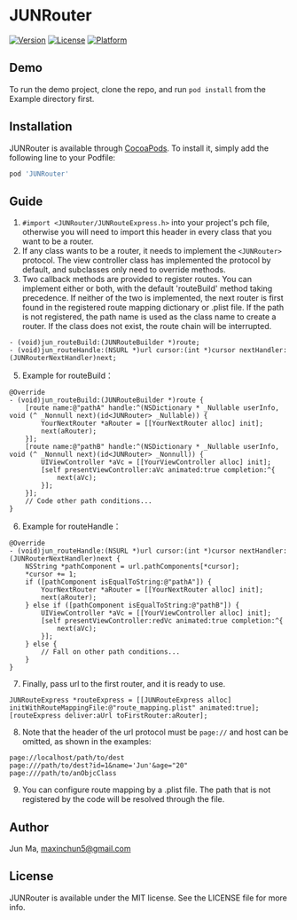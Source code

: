 # JUNRouter

[![Version](https://img.shields.io/cocoapods/v/JUNRouter.svg?style=flat)](https://cocoapods.org/pods/JUNRouter)
[![License](https://img.shields.io/cocoapods/l/JUNRouter.svg?style=flat)](https://cocoapods.org/pods/JUNRouter)
[![Platform](https://img.shields.io/cocoapods/p/JUNRouter.svg?style=flat)](https://cocoapods.org/pods/JUNRouter)

## Demo

To run the demo project, clone the repo, and run `pod install` from the Example directory first.

## Installation

JUNRouter is available through [CocoaPods](https://cocoapods.org). To install
it, simply add the following line to your Podfile:

```ruby
pod 'JUNRouter'
```

## Guide
1. ```#import <JUNRouter/JUNRouteExpress.h>``` into your project's pch file, otherwise you will need to import this header in every class that you want to be a router.
2. If any class wants to be a router, it needs to implement the ```<JUNRouter>``` protocol. The view controller class has implemented the protocol by default, and subclasses only need to override methods.
3. Two callback methods are provided to register routes. You can implement either or both, with the default 'routeBuild' method taking precedence. If neither of the two is implemented, the next router is first found in the registered route mapping dictionary or .plist file. If the path is not registered, the path name is used as the class name to create a router. If the class does not exist, the route chain will be interrupted.
```objc
- (void)jun_routeBuild:(JUNRouteBuilder *)route;
- (void)jun_routeHandle:(NSURL *)url cursor:(int *)cursor nextHandler:(JUNRouterNextHandler)next;
```
5. Example for routeBuild：
```objc
@Override
- (void)jun_routeBuild:(JUNRouteBuilder *)route {
    [route name:@"pathA" handle:^(NSDictionary * _Nullable userInfo, void (^ _Nonnull next)(id<JUNRouter> _Nullable)) {
        YourNextRouter *aRouter = [[YourNextRouter alloc] init];
        next(aRouter);
    }];
    [route name:@"pathB" handle:^(NSDictionary * _Nullable userInfo, void (^ _Nonnull next)(id<JUNRouter> _Nonnull)) {
        UIViewController *aVc = [[YourViewController alloc] init];
        [self presentViewController:aVc animated:true completion:^{
            next(aVc);
        }];
    }];
    // Code other path conditions...
}
```
6. Example for routeHandle：
```objc
@Override
- (void)jun_routeHandle:(NSURL *)url cursor:(int *)cursor nextHandler:(JUNRouterNextHandler)next {
    NSString *pathComponent = url.pathComponents[*cursor];
    *cursor += 1;
    if ([pathComponent isEqualToString:@"pathA"]) {
        YourNextRouter *aRouter = [[YourNextRouter alloc] init];
        next(aRouter);
    } else if ([pathComponent isEqualToString:@"pathB"]) {
        UIViewController *aVc = [[YourViewController alloc] init];   
        [self presentViewController:redVc animated:true completion:^{
            next(aVc);
        }];
    } else {
        // Fall on other path conditions...
    }
}

```
7. Finally, pass url to the first router, and it is ready to use.
```objc
JUNRouteExpress *routeExpress = [[JUNRouteExpress alloc] initWithRouteMappingFile:@"route_mapping.plist" animated:true];
[routeExpress deliver:aUrl toFirstRouter:aRouter];
```
8. Note that the header of the url protocol must be ```page://``` and host can be omitted, as shown in the examples:
```
page://localhost/path/to/dest
page:///path/to/dest?id=1&name='Jun'&age="20"
page:///path/to/anObjcClass
```
9. You can configure route mapping by a .plist file. The path that is not registered by the code will be resolved through the file.

## Author

Jun Ma, maxinchun5@gmail.com

## License

JUNRouter is available under the MIT license. See the LICENSE file for more info.
